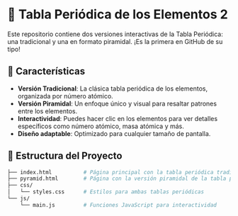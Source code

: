 # 🧪 Tabla Periódica de los Elementos 2
 
Este repositorio contiene dos versiones interactivas de la Tabla Periódica: una tradicional y una en formato piramidal. ¡Es la primera en GitHub de su tipo!

## 🚀 Características

- **Versión Tradicional**: La clásica tabla periódica de los elementos, organizada por número atómico.
- **Versión Piramidal**: Un enfoque único y visual para resaltar patrones entre los elementos.
- **Interactividad**: Puedes hacer clic en los elementos para ver detalles específicos como número atómico, masa atómica y más.
- **Diseño adaptable**: Optimizado para cualquier tamaño de pantalla.

## 📂 Estructura del Proyecto

```bash
├── index.html          # Página principal con la tabla periódica tradicional
├── pyramid.html        # Página con la versión piramidal de la tabla periódica
├── css/
│   └── styles.css      # Estilos para ambas tablas periódicas
└── js/
    └── main.js         # Funciones JavaScript para interactividad
